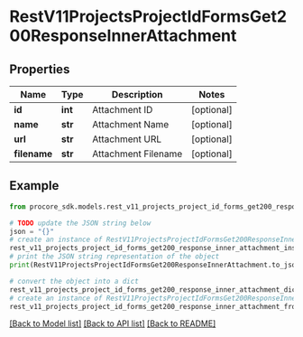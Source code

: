 # RestV11ProjectsProjectIdFormsGet200ResponseInnerAttachment


## Properties

Name | Type | Description | Notes
------------ | ------------- | ------------- | -------------
**id** | **int** | Attachment ID | [optional] 
**name** | **str** | Attachment Name | [optional] 
**url** | **str** | Attachment URL | [optional] 
**filename** | **str** | Attachment Filename | [optional] 

## Example

```python
from procore_sdk.models.rest_v11_projects_project_id_forms_get200_response_inner_attachment import RestV11ProjectsProjectIdFormsGet200ResponseInnerAttachment

# TODO update the JSON string below
json = "{}"
# create an instance of RestV11ProjectsProjectIdFormsGet200ResponseInnerAttachment from a JSON string
rest_v11_projects_project_id_forms_get200_response_inner_attachment_instance = RestV11ProjectsProjectIdFormsGet200ResponseInnerAttachment.from_json(json)
# print the JSON string representation of the object
print(RestV11ProjectsProjectIdFormsGet200ResponseInnerAttachment.to_json())

# convert the object into a dict
rest_v11_projects_project_id_forms_get200_response_inner_attachment_dict = rest_v11_projects_project_id_forms_get200_response_inner_attachment_instance.to_dict()
# create an instance of RestV11ProjectsProjectIdFormsGet200ResponseInnerAttachment from a dict
rest_v11_projects_project_id_forms_get200_response_inner_attachment_from_dict = RestV11ProjectsProjectIdFormsGet200ResponseInnerAttachment.from_dict(rest_v11_projects_project_id_forms_get200_response_inner_attachment_dict)
```
[[Back to Model list]](../README.md#documentation-for-models) [[Back to API list]](../README.md#documentation-for-api-endpoints) [[Back to README]](../README.md)


